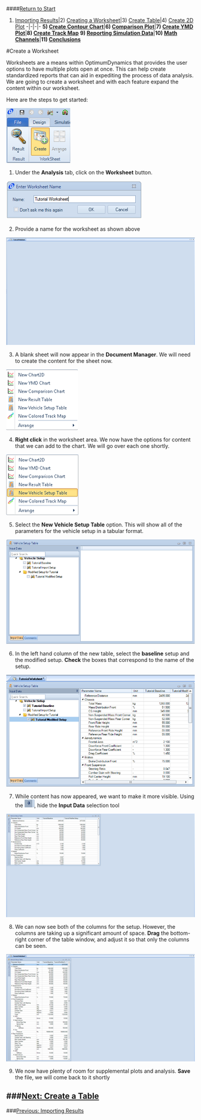 ####[Return to Start](1_Tutorial_3.md)

1) [Importing Results](2_Importing_Results.md)|2) [Creating a Worksheet](3_Create_Worksheet.md)|3) [Create Table](4_CreateTable.md)|4) [Create 2D Plot](5_2DChart.md)
-|-|-|-
__5) [Create Contour Chart](6_ContourChart.md)__|__6) [Comparison Plot](7_CompPlot.md)__|__7) [Create YMD Plot](8_YMDPlot.md)__|__8) [Create Track Map](9_TrackMap.md)__
__9) [Reporting Simulation Data](10_SimReport.md)__|__10) [Math Channels](11_MathChan.md)__|__11) [Conclusions](12_Conclusion.md)__

#Create a Worksheet

Worksheets are a means within OptimumDynamics that provides the user options to have multiple plots open at once. This can help create standardized reports that can aid in expediting the process of data analysis. We are going to create a worksheet and with each feature expand the content within our worksheet.

Here are the steps to get started:

![Create Worksheet](../img/create_worksheet.png)

1) Under the __Analysis__ tab, click on the __Worksheet__ button.

![Worksheet Name](../img/worksheet_name.png)

2) Provide a name for the worksheet as shown above

![Empty Sheet](../img/empty_sheet.PNG)

3) A blank sheet will now appear in the __Document Manager__. We will need to create the content for the sheet now.

![Right Click](../img/right_click.png)

4) __Right click__ in the worksheet area. We now have the options for content that we can add to the chart. We will go over each one shortly.

![Setup Table](../img/setup_table.png)

5) Select the __New Vehicle Setup Table__ option. This will show all of the parameters for the vehicle setup in a tabular format.

![Setup Table UI](../img/setup_table_ui.png)

6) In the left hand column of the new table, select the __baseline__ setup and the modified setup. __Check__ the boxes that correspond to the name of the setup.

![Table Content](../img/setup_table_content.png)

7) While content has now appeared, we want to make it more visible. Using the ![Pin](../img/pin_button.png), hide the __Input Data__ selection tool

![Move Setup Table](../img/move_setup_table.PNG)

8) We can now see both of the columns for the setup. However, the columns are taking up a significant amount of space. __Drag__ the bottom-right corner of the table window, and adjust it so that only the columns can be seen.

![Adjusted Table](../img/adjusted_table.png)

9) We now have plenty of room for supplemental plots and analysis. __Save__ the file, we will come back to it shortly

###[Next: Create a Table](4_CreateTable.md)
---
###[Previous: Importing Results](2_Importing_Results.md)